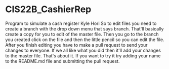 # CIS22B_CashierRep
Program to simulate a cash register
Kyle Hori
So to edit files you need to create a branch with the drop down menu that says branch. That'll basically create a copy for you to edit of the master file. Then you go to the branch you created click on the file and then the little pencil so you can edit the file. After you finish editing you have to make a pull request to send your changes to everyone. If we all like what you did then it'll add your changes to the master file. That's about it. If you want to try it try adding your name to the README.md file and submitting the pull request.
